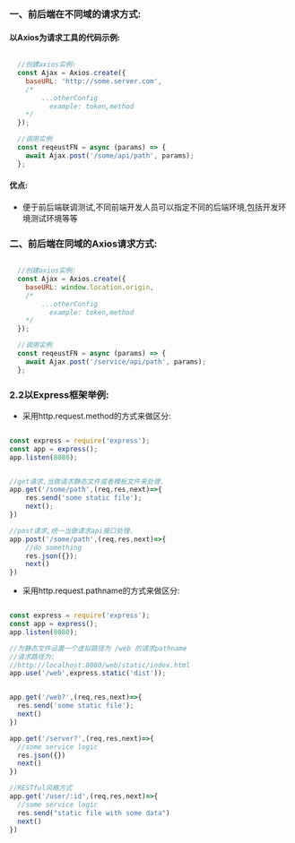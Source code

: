 ### 一、前后端在不同域的请求方式:

#### 以Axios为请求工具的代码示例:
```javascript

  //创建axios实例:
  const Ajax = Axios.create({
    baseURL: 'http://some.server.com',
    /*
        ...otherConfig
          example: token,method
    */
  });

  //调用实例
  const reqeustFN = async (params) => {
    await Ajax.post('/some/api/path', params);
  };

```

#### 优点:
- 便于前后端联调测试,不同前端开发人员可以指定不同的后端环境,包括开发环境测试环境等等





### 二、前后端在同域的Axios请求方式:


```javascript

  //创建axios实例:
  const Ajax = Axios.create({
    baseURL: window.location.origin,
    /*
        ...otherConfig
          example: token,method
    */
  });

  //调用实例
  const reqeustFN = async (params) => {
    await Ajax.post('/service/api/path', params);
  };

```

### 2.2以Express框架举例:  
- 采用http.request.method的方式来做区分:

```javascript

const express = require('express');
const app = express();
app.listen(8080);


//get请求,当做请求静态文件或者模板文件来处理.
app.get('/some/path',(req,res,next)=>{
    res.send('some static file');
    next();
})

//post请求,统一当做请求api接口处理.
app.post('/some/path',(req,res,next)=>{
    //do something
    res.json({});
    next()
})


```

- 采用http.request.pathname的方式来做区分:
```javascript

const express = require('express');
const app = express();
app.listen(8080);

//为静态文件设置一个虚拟路径为 /web 的请求pathname
//请求路径为:
//http://localhost:8080/web/static/index.html
app.use('/web',express.static('dist'));


app.get('/web?',(req,res,next)=>{
  res.send('some static file');
  next()
})

app.get('/server?',(req,res,next)=>{
  //some service logic
  res.json({})
  next()
})

//RESTful风格方式 
app.get('/user/:id',(req,res,next)=>{
  //some service logic
  res.send("static file with some data")
  next()
})

```

